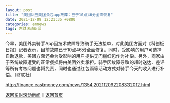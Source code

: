 ```yaml
---
layout: post
title: "美团回应美团众包app故障：已于10点46分全面恢复"
date: 2021-12-09 12:21:35 +0800
categories: emnews
tags: 东财滚动新闻
---
```


今早，美团外卖骑手App因技术故障导致骑手无法接单，对此美团方面对《科创板日报》记者表示，目前故障已于10点46分全面修复。同时，受影响的用户可选择自助退款，美团方面还会为受影响的用户提供无门槛红包作为补偿。另外，商家由于系统故障遭受的正常餐损将由美团外卖承担。骑手因故障导致的超时送达、差评等所有考核问题也将免责，同时也通过红包雨等活动方式对骑手今天的收入进行补偿。（财联社）

<http://finance.eastmoney.com/news/1354,202112092208332012.html>

[返回东财滚动新闻](//finews.withounder.com/emnews/)｜[返回首页](//finews.withounder.com/)